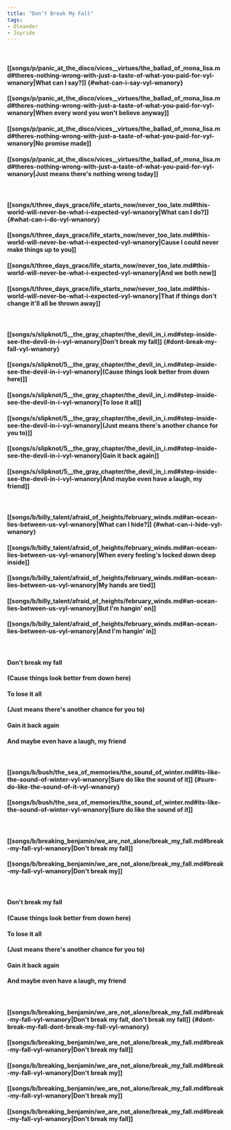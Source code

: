 ```yaml
---
title: "Don’t Break My Fall"
tags:
- Oleander
- Joyride
---
```

&nbsp;
#### [[songs/p/panic_at_the_disco/vices__virtues/the_ballad_of_mona_lisa.md#theres-nothing-wrong-with-just-a-taste-of-what-you-paid-for-vyl-wnanory|What can I say?]] {#what-can-i-say-vyl-wnanory}
#### [[songs/p/panic_at_the_disco/vices__virtues/the_ballad_of_mona_lisa.md#theres-nothing-wrong-with-just-a-taste-of-what-you-paid-for-vyl-wnanory|When every word you won't believe anyway]]
#### [[songs/p/panic_at_the_disco/vices__virtues/the_ballad_of_mona_lisa.md#theres-nothing-wrong-with-just-a-taste-of-what-you-paid-for-vyl-wnanory|No promise made]]
#### [[songs/p/panic_at_the_disco/vices__virtues/the_ballad_of_mona_lisa.md#theres-nothing-wrong-with-just-a-taste-of-what-you-paid-for-vyl-wnanory|Just means there's nothing wrong today]]
&nbsp;
#### [[songs/t/three_days_grace/life_starts_now/never_too_late.md#this-world-will-never-be-what-i-expected-vyl-wnanory|What can I do?]] {#what-can-i-do-vyl-wnanory}
#### [[songs/t/three_days_grace/life_starts_now/never_too_late.md#this-world-will-never-be-what-i-expected-vyl-wnanory|Cause I could never make things up to you]]
#### [[songs/t/three_days_grace/life_starts_now/never_too_late.md#this-world-will-never-be-what-i-expected-vyl-wnanory|And we both new]]
#### [[songs/t/three_days_grace/life_starts_now/never_too_late.md#this-world-will-never-be-what-i-expected-vyl-wnanory|That if things don't change it'll all be thrown away]]
&nbsp;
#### [[songs/s/slipknot/5__the_gray_chapter/the_devil_in_i.md#step-inside-see-the-devil-in-i-vyl-wnanory|Don't break my fall]] {#dont-break-my-fall-vyl-wnanory}
#### [[songs/s/slipknot/5__the_gray_chapter/the_devil_in_i.md#step-inside-see-the-devil-in-i-vyl-wnanory|(Cause things look better from down here)]]
#### [[songs/s/slipknot/5__the_gray_chapter/the_devil_in_i.md#step-inside-see-the-devil-in-i-vyl-wnanory|To lose it all]]
#### [[songs/s/slipknot/5__the_gray_chapter/the_devil_in_i.md#step-inside-see-the-devil-in-i-vyl-wnanory|(Just means there's another chance for you to)]]
#### [[songs/s/slipknot/5__the_gray_chapter/the_devil_in_i.md#step-inside-see-the-devil-in-i-vyl-wnanory|Gain it back again]]
#### [[songs/s/slipknot/5__the_gray_chapter/the_devil_in_i.md#step-inside-see-the-devil-in-i-vyl-wnanory|And maybe even have a laugh, my friend]]
&nbsp;
#### [[songs/b/billy_talent/afraid_of_heights/february_winds.md#an-ocean-lies-between-us-vyl-wnanory|What can I hide?]] {#what-can-i-hide-vyl-wnanory}
#### [[songs/b/billy_talent/afraid_of_heights/february_winds.md#an-ocean-lies-between-us-vyl-wnanory|When every feeling's locked down deep inside]]
#### [[songs/b/billy_talent/afraid_of_heights/february_winds.md#an-ocean-lies-between-us-vyl-wnanory|My hands are tied]]
#### [[songs/b/billy_talent/afraid_of_heights/february_winds.md#an-ocean-lies-between-us-vyl-wnanory|But I'm hangin' on]]
#### [[songs/b/billy_talent/afraid_of_heights/february_winds.md#an-ocean-lies-between-us-vyl-wnanory|And I'm hangin' in]]
&nbsp;
#### Don't break my fall
#### (Cause things look better from down here)
#### To lose it all
#### (Just means there's another chance for you to)
#### Gain it back again
#### And maybe even have a laugh, my friend
&nbsp;
#### [[songs/b/bush/the_sea_of_memories/the_sound_of_winter.md#its-like-the-sound-of-winter-vyl-wnanory|Sure do like the sound of it]] {#sure-do-like-the-sound-of-it-vyl-wnanory}
#### [[songs/b/bush/the_sea_of_memories/the_sound_of_winter.md#its-like-the-sound-of-winter-vyl-wnanory|Sure do like the sound of it]]
&nbsp;
#### [[songs/b/breaking_benjamin/we_are_not_alone/break_my_fall.md#break-my-fall-vyl-wnanory|Don't break my fall]]
#### [[songs/b/breaking_benjamin/we_are_not_alone/break_my_fall.md#break-my-fall-vyl-wnanory|Don't break my]]
&nbsp;
#### Don't break my fall
#### (Cause things look better from down here)
#### To lose it all
#### (Just means there's another chance for you to)
#### Gain it back again
#### And maybe even have a laugh, my friend
&nbsp;
#### [[songs/b/breaking_benjamin/we_are_not_alone/break_my_fall.md#break-my-fall-vyl-wnanory|Don't break my fall, don't break my fall]] {#dont-break-my-fall-dont-break-my-fall-vyl-wnanory}
#### [[songs/b/breaking_benjamin/we_are_not_alone/break_my_fall.md#break-my-fall-vyl-wnanory|Don't break my fall]]
#### [[songs/b/breaking_benjamin/we_are_not_alone/break_my_fall.md#break-my-fall-vyl-wnanory|Don't break my]]
#### [[songs/b/breaking_benjamin/we_are_not_alone/break_my_fall.md#break-my-fall-vyl-wnanory|Don't break my]]
#### [[songs/b/breaking_benjamin/we_are_not_alone/break_my_fall.md#break-my-fall-vyl-wnanory|Don't break my fall]]
